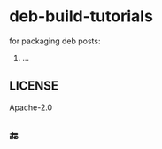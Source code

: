 # deb-build-tutorials

for packaging deb posts:

1. ...



## LICENSE

Apache-2.0















## 🔚



